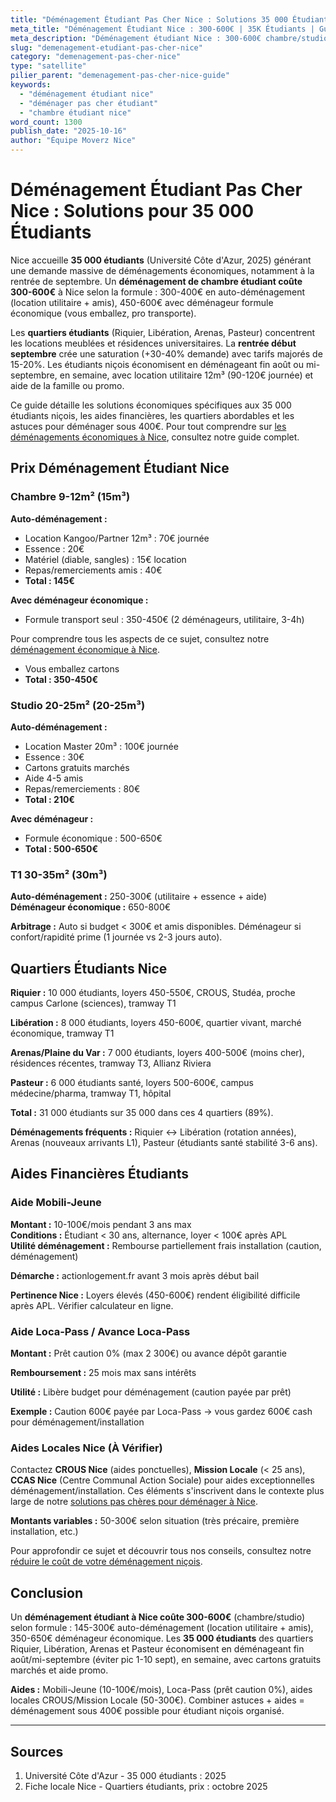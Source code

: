 ```yaml
---
title: "Déménagement Étudiant Pas Cher Nice : Solutions 35 000 Étudiants"
meta_title: "Déménagement Étudiant Nice : 300-600€ | 35K Étudiants | Guide"
meta_description: "Déménagement étudiant Nice : 300-600€ chambre/studio. 35 000 étudiants, rentrée septembre, formule économique, location utilitaire, aides. Guide complet."
slug: "demenagement-etudiant-pas-cher-nice"
category: "demenagement-pas-cher-nice"
type: "satellite"
pilier_parent: "demenagement-pas-cher-nice-guide"
keywords:
  - "déménagement étudiant nice"
  - "déménager pas cher étudiant"
  - "chambre étudiant nice"
word_count: 1300
publish_date: "2025-10-16"
author: "Équipe Moverz Nice"
---
```


# Déménagement Étudiant Pas Cher Nice : Solutions pour 35 000 Étudiants

Nice accueille **35 000 étudiants** (Université Côte d'Azur, 2025) générant une demande massive de déménagements économiques, notamment à la rentrée de septembre. Un **déménagement de chambre étudiant coûte 300-600€** à Nice selon la formule : 300-400€ en auto-déménagement (location utilitaire + amis), 450-600€ avec déménageur formule économique (vous emballez, pro transporte).

Les **quartiers étudiants** (Riquier, Libération, Arenas, Pasteur) concentrent les locations meublées et résidences universitaires. La **rentrée début septembre** crée une saturation (+30-40% demande) avec tarifs majorés de 15-20%. Les étudiants niçois économisent en déménageant fin août ou mi-septembre, en semaine, avec location utilitaire 12m³ (90-120€ journée) et aide de la famille ou promo.

Ce guide détaille les solutions économiques spécifiques aux 35 000 étudiants niçois, les aides financières, les quartiers abordables et les astuces pour déménager sous 400€. Pour tout comprendre sur [les déménagements économiques à Nice](/blog/demenagement-pas-cher/demenagement-pas-cher-nice-guide), consultez notre guide complet.

## Prix Déménagement Étudiant Nice

### Chambre 9-12m² (15m³)

**Auto-déménagement :**
- Location Kangoo/Partner 12m³ : 70€ journée
- Essence : 20€
- Matériel (diable, sangles) : 15€ location
- Repas/remerciements amis : 40€
- **Total : 145€**

**Avec déménageur économique :**
- Formule transport seul : 350-450€ (2 déménageurs, utilitaire, 3-4h)

Pour comprendre tous les aspects de ce sujet, consultez notre [déménagement économique à Nice](/blog/demenagement-pas-cher/demenagement-pas-cher-nice-guide).

- Vous emballez cartons
- **Total : 350-450€**

### Studio 20-25m² (20-25m³)

**Auto-déménagement :**
- Location Master 20m³ : 100€ journée
- Essence : 30€
- Cartons gratuits marchés
- Aide 4-5 amis
- Repas/remerciements : 80€
- **Total : 210€**

**Avec déménageur :**
- Formule économique : 500-650€
- **Total : 500-650€**

### T1 30-35m² (30m³)

**Auto-déménagement :** 250-300€ (utilitaire + essence + aide)  
**Déménageur économique :** 650-800€

**Arbitrage :** Auto si budget < 300€ et amis disponibles. Déménageur si confort/rapidité prime (1 journée vs 2-3 jours auto).

## Quartiers Étudiants Nice

**Riquier :** 10 000 étudiants, loyers 450-550€, CROUS, Studéa, proche campus Carlone (sciences), tramway T1

**Libération :** 8 000 étudiants, loyers 450-600€, quartier vivant, marché économique, tramway T1

**Arenas/Plaine du Var :** 7 000 étudiants, loyers 400-500€ (moins cher), résidences récentes, tramway T3, Allianz Riviera

**Pasteur :** 6 000 étudiants santé, loyers 500-600€, campus médecine/pharma, tramway T1, hôpital

**Total :** 31 000 étudiants sur 35 000 dans ces 4 quartiers (89%).

**Déménagements fréquents :** Riquier ↔ Libération (rotation années), Arenas (nouveaux arrivants L1), Pasteur (étudiants santé stabilité 3-6 ans).

## Aides Financières Étudiants

### Aide Mobili-Jeune

**Montant :** 10-100€/mois pendant 3 ans max  
**Conditions :** Étudiant < 30 ans, alternance, loyer < 100€ après APL  
**Utilité déménagement :** Rembourse partiellement frais installation (caution, déménagement)

**Démarche :** actionlogement.fr avant 3 mois après début bail

**Pertinence Nice :** Loyers élevés (450-600€) rendent éligibilité difficile après APL. Vérifier calculateur en ligne.

### Aide Loca-Pass / Avance Loca-Pass

**Montant :** Prêt caution 0% (max 2 300€) ou avance dépôt garantie

**Remboursement :** 25 mois max sans intérêts

**Utilité :** Libère budget pour déménagement (caution payée par prêt)

**Exemple :** Caution 600€ payée par Loca-Pass → vous gardez 600€ cash pour déménagement/installation

### Aides Locales Nice (À Vérifier)

Contactez **CROUS Nice** (aides ponctuelles), **Mission Locale** (< 25 ans), **CCAS Nice** (Centre Communal Action Sociale) pour aides exceptionnelles déménagement/installation. Ces éléments s'inscrivent dans le contexte plus large de notre [solutions pas chères pour déménager à Nice](/blog/demenagement-pas-cher/demenagement-pas-cher-nice-guide).

**Montants variables :** 50-300€ selon situation (très précaire, première installation, etc.)


Pour approfondir ce sujet et découvrir tous nos conseils, consultez notre [réduire le coût de votre déménagement niçois](/blog/demenagement-pas-cher/demenagement-pas-cher-nice-guide).

## Conclusion

Un **déménagement étudiant à Nice coûte 300-600€** (chambre/studio) selon formule : 145-300€ auto-déménagement (location utilitaire + amis), 350-650€ déménageur économique. Les **35 000 étudiants** des quartiers Riquier, Libération, Arenas et Pasteur économisent en déménageant fin août/mi-septembre (éviter pic 1-10 sept), en semaine, avec cartons gratuits marchés et aide promo.

**Aides :** Mobili-Jeune (10-100€/mois), Loca-Pass (prêt caution 0%), aides locales CROUS/Mission Locale (50-300€). Combiner astuces + aides = déménagement sous 400€ possible pour étudiant niçois organisé.

---

## Sources

1. Université Côte d'Azur - 35 000 étudiants : 2025
2. Fiche locale Nice - Quartiers étudiants, prix : octobre 2025


